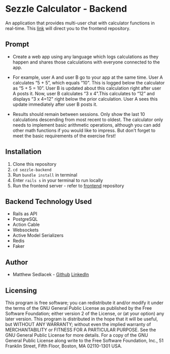 # Sezzle Calculator - Backend

An application that provides multi-user chat with calculator functions in real-time. This [link](https://github.com/matthewsedlacek/sezzle-calculator-frontend/tree/master/Development/code/Projects/sezzle-calculator-frontend) will direct you to the frontend repository.

## Prompt

- Create a web app using any language which logs calculations as they happen and shares those calculations with everyone connected to the app.

- For example, user A and user B go to your app at the same time. User A calculates “5 + 5”, which equals “10". This is logged below the calculator as “5 + 5 = 10”. User B is updated about this calculation right after user A posts it. Now, user B calculates “3 x 4".This calculates to “12” and displays “3 x 4=12" right below the prior calculation. User A sees this update immediately after user B posts it.

- Results should remain between sessions. Only show the last 10 calculations descending from most recent to oldest. The calculator only needs to implement basic arithmetic operations, although you can add other math functions if you would like to impress. But don't forget to meet the basic requirements of the exercise first!

## Installation

1. Clone this repository
2. `cd sezzle-backend`
3. Run `bundle install` in terminal
4. Enter `rails s` in your terminal to run locally
5. Run the frontend server - refer to [frontend](https://github.com/matthewsedlacek/sezzle-calculator-frontend/tree/master/Development/code/Projects/sezzle-calculator-frontend) repository

## Backend Technology Used

- Rails as API
- PostgreSQL
- Action Cable
- Websockets
- Active Model Serializers
- Redis
- Faker

## Author

- Matthew Sedlacek - [Github](https://github.com/matthewsedlacek) [LinkedIn](https://www.linkedin.com/in/matthew-sedlacek/)

## Licensing

This program is free software; you can redistribute it and/or modify it under the terms of the GNU General Public License as published by the Free Software Foundation; either version 2 of the License, or (at your option) any later version.
This program is distributed in the hope that it will be useful, but WITHOUT ANY WARRANTY; without even the implied warranty of MERCHANTABILITY or FITNESS FOR A PARTICULAR PURPOSE. See the GNU General Public License for more details.
For a copy of the GNU General Public License along write to the Free Software Foundation, Inc., 51 Franklin Street, Fifth Floor, Boston, MA 02110-1301 USA.
